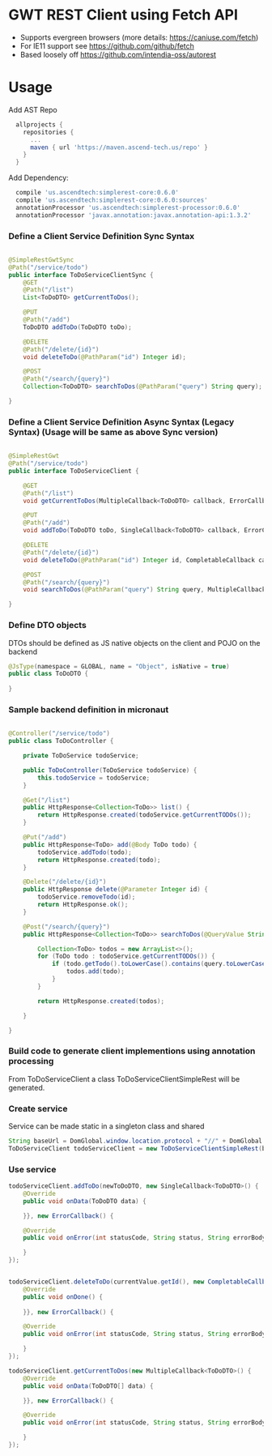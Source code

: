 # GWT REST Client using Fetch API
* Supports evergreen browsers (more details: https://caniuse.com/fetch)
* For IE11 support see https://github.com/github/fetch
* Based loosely off https://github.com/intendia-oss/autorest


# Usage


Add AST Repo
```gradle
  allprojects {
    repositories {
      ...
      maven { url 'https://maven.ascend-tech.us/repo' }
    }
  }
```

Add Dependency:
```gradle
  compile 'us.ascendtech:simplerest-core:0.6.0'
  compile 'us.ascendtech:simplerest-core:0.6.0:sources'
  annotationProcessor 'us.ascendtech:simplerest-processor:0.6.0'
  annotationProcessor 'javax.annotation:javax.annotation-api:1.3.2'  
```

### Define a Client Service Definition Sync Syntax
```java

@SimpleRestGwtSync
@Path("/service/todo")
public interface ToDoServiceClientSync {
	@GET
	@Path("/list")
	List<ToDoDTO> getCurrentToDos();

	@PUT
	@Path("/add")
	ToDoDTO addToDo(ToDoDTO toDo);

	@DELETE
	@Path("/delete/{id}")
	void deleteToDo(@PathParam("id") Integer id);

	@POST
	@Path("/search/{query}")
	Collection<ToDoDTO> searchToDos(@PathParam("query") String query);

}

```



### Define a Client Service Definition Async Syntax (Legacy Syntax) (Usage will be same as above Sync version)
```java

@SimpleRestGwt
@Path("/service/todo")
public interface ToDoServiceClient {

	@GET
	@Path("/list")
	void getCurrentToDos(MultipleCallback<ToDoDTO> callback, ErrorCallback errorCallback);

	@PUT
	@Path("/add")
	void addToDo(ToDoDTO toDo, SingleCallback<ToDoDTO> callback, ErrorCallback errorCallback);

	@DELETE
	@Path("/delete/{id}")
	void deleteToDo(@PathParam("id") Integer id, CompletableCallback callback, ErrorCallback errorCallback);

	@POST
	@Path("/search/{query}")
	void searchToDos(@PathParam("query") String query, MultipleCallback<ToDoDTO> callback, ErrorCallback errorCallback);

}
```

### Define DTO objects
DTOs should be defined as JS native objects on the client and POJO on the backend
```java
@JsType(namespace = GLOBAL, name = "Object", isNative = true)
public class ToDoDTO {
	
}
```


### Sample backend definition in micronaut
```java

@Controller("/service/todo")
public class ToDoController {

	private ToDoService todoService;

	public ToDoController(ToDoService todoService) {
		this.todoService = todoService;
	}

	@Get("/list")
	public HttpResponse<Collection<ToDo>> list() {
		return HttpResponse.created(todoService.getCurrentTODOs());
	}

	@Put("/add")
	public HttpResponse<ToDo> add(@Body ToDo todo) {
		todoService.addTodo(todo);
		return HttpResponse.created(todo);
	}

	@Delete("/delete/{id}")
	public HttpResponse delete(@Parameter Integer id) {
		todoService.removeTodo(id);
		return HttpResponse.ok();
	}

	@Post("/search/{query}")
	public HttpResponse<Collection<ToDo>> searchToDos(@QueryValue String query) {

		Collection<ToDo> todos = new ArrayList<>();
		for (ToDo todo : todoService.getCurrentTODOs()) {
			if (todo.getTodo().toLowerCase().contains(query.toLowerCase())) {
				todos.add(todo);
			}
		}

		return HttpResponse.created(todos);

	}

}
```

### Build code to generate client implementions using annotation processing
From ToDoServiceClient a class ToDoServiceClientSimpleRest will be generated.

### Create service
Service can be made static in a singleton class and shared
```java
String baseUrl = DomGlobal.window.location.protocol + "//" + DomGlobal.window.location.host;
ToDoServiceClient todoServiceClient = new ToDoServiceClientSimpleRest(baseUrl);
```

### Use service
```java
todoServiceClient.addToDo(newToDoDTO, new SingleCallback<ToDoDTO>() {
	@Override
	public void onData(ToDoDTO data) {

	}}, new ErrorCallback() {

	@Override
	public void onError(int statusCode, String status, String errorBody) {

	}
});


todoServiceClient.deleteToDo(currentValue.getId(), new CompletableCallback() {
	@Override
	public void onDone() {
	
	}}, new ErrorCallback() {

	@Override
	public void onError(int statusCode, String status, String errorBody) {

	}
});

todoServiceClient.getCurrentToDos(new MultipleCallback<ToDoDTO>() {
	@Override
	public void onData(ToDoDTO[] data) {

	}}, new ErrorCallback() {

	@Override
	public void onError(int statusCode, String status, String errorBody) {

	}
});

```






